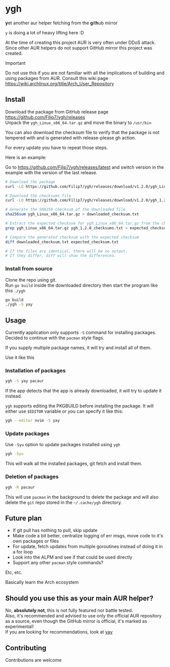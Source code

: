 # ygh

**y**et another aur helper fetching from the **g**it**h**ub mirror

`y` is doing a lot of heavy lifting here :D

At the time of creating this project AUR is very often under DDoS attack. Since other AUR helpers do not support GitHub mirror this project was created.

> [!IMPORTANT]
> Do not use this if you are not familiar with all the implications of building and using packages from AUR.
> Consult this wiki page <https://wiki.archlinux.org/title/Arch_User_Repository>

## Install

Download the package from GitHub release page <https://github.com/Filip7/ygh/releases>  
Unpack the `ygh_Linux_x86_64.tar.gz` and move the binary to `/usr/bin`

You can also download the checksum file to verify that the package is not tempered with and is generated with release-please gh action.

For every update you have to repeat those steps.

Here is an example:

Go to <https://github.com/Filip7/ygh/releases/latest> and switch version in the example with the version of the last release.

```sh
# Download the package
curl -LO https://github.com/Filip7/ygh/releases/download/v1.2.0/ygh_Linux_x86_64.tar.gz

# Download the checksums file
curl -LO https://github.com/Filip7/ygh/releases/download/v1.2.0/ygh_1.2.0_checksums.txt

# Generate the SHA256 checksum of the downloaded file
sha256sum ygh_Linux_x86_64.tar.gz > downloaded_checksum.txt

# Extract the expected checksum for ygh_Linux_x86_64.tar.gz from the checksums file
grep ygh_Linux_x86_64.tar.gz ygh_1.2.0_checksums.txt > expected_checksum.txt

# Compare the generated checksum with the expected checksum
diff downloaded_checksum.txt expected_checksum.txt

# If the files are identical, there will be no output.
# If they differ, diff will show the differences.
```

### Install from source

Clone the repo using git.  
Run `go build` inside the downloaded directory then start the program like this `./ygh`

```sh
go build
./ygh -S yay
```

## Usage

Currently application only supports `-S` command for installing packages.  
Decided to continue with the `pacman` style flags.

If you supply multiple package names, it will try and install all of them.

Use it like this

### Installation of packages

```sh
ygh -S yay pacaur
```

If the app detects that the app is already downloaded, it will try to update it instead.

`ygh` supports editing the PKGBUILD before installing the package. It will either use `$EDITOR` variable or you can specify it like this:

```sh
ygh --editor nvim -S yay
```

### Update packages

Use `-Syu` option to update packages installed using `ygh`

```sh
ygh -Syu
```

This will walk all the installed packages, git fetch and install them.

### Deletion of packages

```sh
ygh -R pacaur
```

This will use `pacman` in the background to delete the package and will also delete the `git` repo stored in the `~/.cache/ygh` directory.

## Future plan

- If git pull has nothing to pull, skip update
- Make code a bit better, centralize logging of err msgs, move code to it's own packages or files
- For update, fetch updates from multiple goroutines instead of doing it in a for loop
- Look into the ALPM and see if that could be used directly
- Support any other `pacman` style commands?

Etc, etc.

Basically learn the Arch ecosystem

## Should you use this as your main AUR helper?

No, **absolutely not**, this is not fully featured nor battle tested.  
Also, it's recommended and advised to use only the official AUR repository as a source, even though the GitHub mirror is official, it's marked as experimental!  
If you are looking for recommendations, look at [yay](https://github.com/Jguer/yay)

## Contributing

Contributions are welcome
